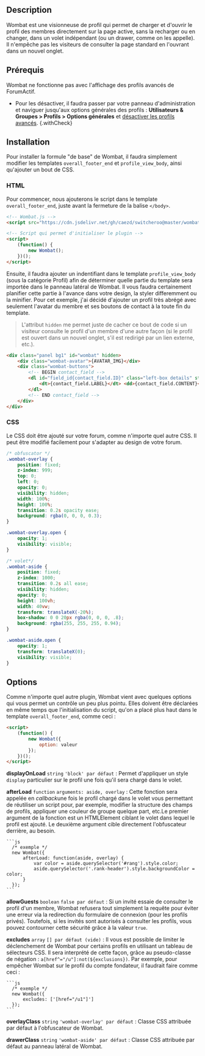 ## Description

Wombat est une visionneuse de profil qui permet de charger et d'ouvrir le profil des membres directement sur la page active, sans la recharger ou en changer, dans un volet indépendant (ou un drawer, comme on les appelle). Il n'empêche pas les visiteurs de consulter la page standard en l'ouvrant dans un nouvel onglet.

## Prérequis

Wombat ne fonctionne pas avec l'affichage des profils avancés de ForumActif.

* Pour les désactiver, il faudra passer par votre panneau d'administration et naviguer jusqu'aux options générales des profils : **Utilisateurs & Groupes > Profils > Options générales** et [désactiver les profils avancés](https://i.imgur.com/uqvPrAf.png).
{.withCheck}

## Installation

Pour installer la formule "de base" de Wombat, il faudra simplement modifier les templates `overall_footer_end` et `profile_view_body`, ainsi qu'ajouter un bout de CSS.

### HTML

Pour commencer, nous ajouterons le script dans le template `overall_footer_end`, juste avant la fermeture de la balise `</body>`.

```html
<!-- Wombat.js -->
<script src="https://cdn.jsdelivr.net/gh/caezd/switcheroo@master/wombat.js"></script>

<!-- Script qui permet d'initialiser le plugin -->
<script>
    (function() {
        new Wombat();
    })();
</script>
```

Ensuite, il faudra ajouter un indentifiant dans le template `profile_view_body` (sous la catégorie Profil) afin de déterminer quelle partie du template sera importée dans le panneau latéral de Wombat. Il vous faudra certainement planifier cette partie à l'avance dans votre design, la styler differemment ou la minifier. Pour cet exemple, j'ai décidé d'ajouter un profil très abrégé avec seulement l'avatar du membre et ses boutons de contact à la toute fin du template.

> L'attribut `hidden` me permet juste de cacher ce bout de code si un visiteur consulte le profil d'un membre d'une autre façon (si le profil est ouvert dans un nouvel onglet, s'il est redirigé par un lien externe, etc.).

```html
<div class="panel bg1" id="wombat" hidden>
    <div class="wombat-avatar">{AVATAR_IMG}</div>
    <div class="wombat-buttons">
        <!-- BEGIN contact_field -->
		<dl id="field_id{contact_field.ID}" class="left-box details" style="width: 80%;">
			<dt>{contact_field.LABEL}</dt> <dd>{contact_field.CONTENT}</dd>
		</dl>
		<!-- END contact_field -->
    </div>
</div>
```

### CSS

Le CSS doit être ajouté sur votre forum, comme n'importe quel autre CSS. Il peut être modifié facilement pour s'adapter au design de votre forum.

```css
/* obfuscator */
.wombat-overlay {
    position: fixed;
    z-index: 999;
    top: 0;
    left: 0;
    opacity: 0;
    visibility: hidden;
    width: 100%;
    height: 100%;
    transition: 0.2s opacity ease;
    background: rgba(0, 0, 0, 0.3);
}

.wombat-overlay.open {
    opacity: 1;
    visibility: visible;
}

/* volet*/
.wombat-aside {
    position: fixed;
    z-index: 1000;
    transition: 0.2s all ease;
    visibility: hidden;
    opacity: 0;
    height: 100vh;
    width: 40vw;
    transform: translateX(-20%);
    box-shadow: 0 0 20px rgba(0, 0, 0, .8);
    background: rgba(255, 255, 255, 0.94);
}

.wombat-aside.open {
    opacity: 1;
    transform: translateX(0);
    visibility: visible;
}
```

## Options

Comme n'importe quel autre plugin, Wombat vient avec quelques options qui vous permet un contrôle un peu plus pointu. Elles doivent être déclarées en même temps que l'initialisation du script, qu'on a placé plus haut dans le template `overall_footer_end`, comme ceci :

```html
<script>
    (function() {
        new Wombat({
            option: valeur
        });
    })();
</script>
```

**displayOnLoad** `string`  `'block' par défaut`
: Permet d'appliquer un style `display` particulier sur le profil une fois qu'il sera chargé dans le volet.

**afterLoad** `function` `arguments: aside, overlay`
: Cette fonction sera appelée en *callback*une fois le profil chargé dans le volet vous permettant de réutiliser un script pour, par exemple, modifier la structure des champs de profils, appliquer une couleur de groupe quelque part, etc.Le premier argument de la fonction est un HTMLElement ciblant le volet dans lequel le profil est ajouté. Le deuxième argument cible directement l'obfuscateur derrière, au besoin.

    ```js
      /* exemple */
      new Wombat({
          afterLoad: function(aside, overlay) {
              var color = aside.querySelector('#rang').style.color;
              aside.querySelector('.rank-header').style.backgroundColor = color;
          }
      });
    ```

**allowGuests** `boolean` `false par défaut`
: Si un invité essaie de consulter le profil d'un membre, Wombat refusera tout simplement la requête pour éviter une erreur via la redirection du formulaire de connexion (pour les profils privés). Toutefois, si les invités sont autorisés à consulter les profils, vous pouvez contourner cette sécurité grâce à la valeur `true`.

**excludes** `array` `[] par défaut (vide)`
: Il vous est possible de limiter le déclenchement de Wombat pour certains profils en utilisant un tableau de sélecteurs CSS. Il sera interprété de cette façon, grâce au pseudo-classe de négation : `a[href^="/u"]:not(${exclusions})`. Par exemple, pour empêcher Wombat sur le profil du compte fondateur, il faudrait faire comme ceci :

    ```js
      /* exemple */
      new Wombat({
          excludes: ['[href="/u1"]']
      });
    ```

**overlayClass** `string` `'wombat-overlay' par défaut`
: Classe CSS attribuée par défaut à l'obfuscateur de Wombat.

**drawerClass** `string` `'wombat-aside' par défaut`
: Classe CSS attribuée par défaut au panneau latéral de Wombat.
